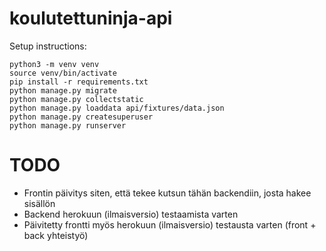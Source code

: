 # koulutettuninja-api

Setup instructions:

```
python3 -m venv venv
source venv/bin/activate
pip install -r requirements.txt
python manage.py migrate
python manage.py collectstatic
python manage.py loaddata api/fixtures/data.json
python manage.py createsuperuser
python manage.py runserver
```

# TODO

- Frontin päivitys siten, että tekee kutsun tähän backendiin, josta hakee sisällön
- Backend herokuun (ilmaisversio) testaamista varten
- Päivitetty frontti myös herokuun (ilmaisversio) testausta varten (front + back yhteistyö)

